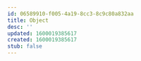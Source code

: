 ```yaml
---
id: 06589910-f005-4a19-8cc3-8c9c80a832aa
title: Object
desc: ''
updated: 1600019385617
created: 1600019385617
stub: false
---
```




